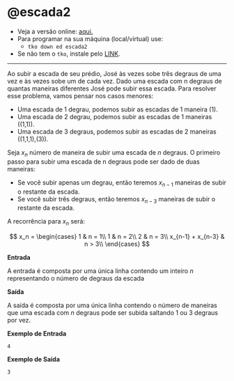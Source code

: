 # @escada2

- Veja a versão online: [aqui.](https://github.com/qxcodeed/arcade/blob/master/base/escada2/Readme.md)
- Para programar na sua máquina (local/virtual) use:
  - `tko down ed escada2`
- Se não tem o `tko`, instale pelo [LINK](https://github.com/senapk/tko#tko).

---

Ao subir a escada de seu prédio, José às vezes sobe três degraus de uma vez e às vezes sobe um de cada vez. Dado uma escada com n degraus de quantas maneiras diferentes José pode subir essa escada. Para resolver esse problema, vamos pensar nos casos menores:

* Uma escada de 1 degrau, podemos subir as escadas de 1 maneira (1).
* Uma escada de 2 degrau, podemos subir as escadas de 1 maneiras ((1,1)).
* Uma escada de 3 degraus, podemos subir as escadas de 2 maneiras
((1,1,1),(3)).

Seja $x_n$ número de maneira de subir uma escada de $n$ degraus.  O primeiro passo para subir uma escada de n degraus pode ser dado de duas maneiras:

* Se você subir apenas um degrau, então teremos $x_{n-1}$ maneiras de subir o restante da escada.
* Se você subir três degraus, então teremos $x_{n-3}$ maneiras de subir o restante da escada.

A recorrência para $x_n$ será:

$$
x_n = \begin{cases}
1 & n = 1\\
1 & n = 2\\ 
2 & n = 3\\
x_{n-1} + x_{n-3} & n > 3\\
\end{cases}
$$

**Entrada**

A entrada é composta por uma única linha contendo um inteiro $n$ representando o número de degraus da escada

**Saída**

A saída é composta por uma única linha contendo o número de maneiras que uma escada com $n$ degraus pode ser subida saltando 1 ou 3 degraus por vez.

**Exemplo de Entrada**
```
4
```

**Exemplo de Saída**
```
3
```



